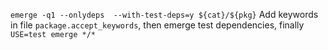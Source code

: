 `emerge -q1 --onlydeps  --with-test-deps=y ${cat}/${pkg}`
Add keywords in file `package.accept_keywords`, then emerge test dependencies, finally `USE=test emerge */*`
